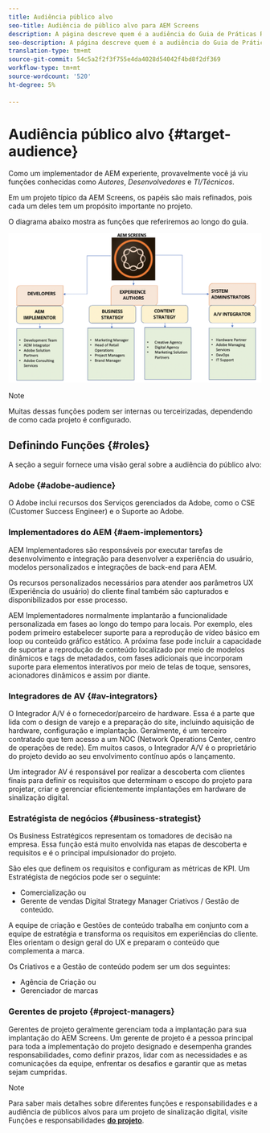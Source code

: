 ```yaml
---
title: Audiência público alvo
seo-title: Audiência de público alvo para AEM Screens
description: A página descreve quem é a audiência do Guia de Práticas Recomendadas da AEM Screens
seo-description: A página descreve quem é a audiência do Guia de Práticas Recomendadas da AEM Screens
translation-type: tm+mt
source-git-commit: 54c5a2f2f3f755e4da4028d54042f4bd8f2df369
workflow-type: tm+mt
source-wordcount: '520'
ht-degree: 5%

---
```



# Audiência público alvo {#target-audience}

Como um implementador de AEM experiente, provavelmente você já viu funções conhecidas como *Autores*, *Desenvolvedores* e *TI/Técnicos*.

Em um projeto típico da AEM Screens, os papéis são mais refinados, pois cada um deles tem um propósito importante no projeto.

O diagrama abaixo mostra as funções que referiremos ao longo do guia.

![](/help/assets/roles-used.png)

>[!NOTE]
>Muitas dessas funções podem ser internas ou terceirizadas, dependendo de como cada projeto é configurado.

## Definindo Funções {#roles}

A seção a seguir fornece uma visão geral sobre a audiência do público alvo:

### Adobe {#adobe-audience}

O Adobe inclui recursos dos Serviços gerenciados da Adobe, como o CSE (Customer Success Engineer) e o Suporte ao Adobe.

### Implementadores do AEM {#aem-implementors}

AEM Implementadores são responsáveis por executar tarefas de desenvolvimento e integração para desenvolver a experiência do usuário, modelos personalizados e integrações de back-end para AEM.

Os recursos personalizados necessários para atender aos parâmetros UX (Experiência do usuário) do cliente final também são capturados e disponibilizados por esse processo.

AEM Implementadores normalmente implantarão a funcionalidade personalizada em fases ao longo do tempo para locais. Por exemplo, eles podem primeiro estabelecer suporte para a reprodução de vídeo básico em loop ou conteúdo gráfico estático. A próxima fase pode incluir a capacidade de suportar a reprodução de conteúdo localizado por meio de modelos dinâmicos e tags de metadados, com fases adicionais que incorporam suporte para elementos interativos por meio de telas de toque, sensores, acionadores dinâmicos e assim por diante.

### Integradores de AV {#av-integrators}

O Integrador A/V é o fornecedor/parceiro de hardware. Essa é a parte que lida com o design de varejo e a preparação do site, incluindo aquisição de hardware, configuração e implantação. Geralmente, é um terceiro contratado que tem acesso a um NOC (Network Operations Center, centro de operações de rede). Em muitos casos, o Integrador A/V é o proprietário do projeto devido ao seu envolvimento contínuo após o lançamento.

Um integrador AV é responsável por realizar a descoberta com clientes finais para definir os requisitos que determinam o escopo do projeto para projetar, criar e gerenciar eficientemente implantações em hardware de sinalização digital.

### Estratégista de negócios {#business-strategist}

Os Business Estratégicos representam os tomadores de decisão na empresa. Essa função está muito envolvida nas etapas de descoberta e requisitos e é o principal impulsionador do projeto.

São eles que definem os requisitos e configuram as métricas de KPI. Um Estratégista de negócios pode ser o seguinte:

* Comercialização ou
* Gerente de vendas Digital Strategy Manager Criativos / Gestão de conteúdo.

A equipe de criação e Gestões de conteúdo trabalha em conjunto com a equipe de estratégia e transforma os requisitos em experiências do cliente. Eles orientam o design geral do UX e preparam o conteúdo que complementa a marca.

Os Criativos e a Gestão de conteúdo podem ser um dos seguintes:

* Agência de Criação ou
* Gerenciador de marcas

### Gerentes de projeto {#project-managers}

Gerentes de projeto geralmente gerenciam toda a implantação para sua implantação do AEM Screens. Um gerente de projeto é a pessoa principal para toda a implementação do projeto designado e desempenha grandes responsabilidades, como definir prazos, lidar com as necessidades e as comunicações da equipe, enfrentar os desafios e garantir que as metas sejam cumpridas.

>[!NOTE]
>Para saber mais detalhes sobre diferentes funções e responsabilidades e a audiência de públicos alvos para um projeto de sinalização digital, visite Funções e responsabilidades **[do projeto](https://helpx.adobe.com/experience-manager/6-5/screens/using/project-roles-responsibilities.html)**.
